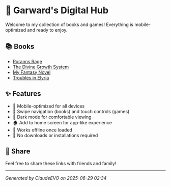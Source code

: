 # 🎯 Garward's Digital Hub

Welcome to my collection of books and games! Everything is mobile-optimized and ready to enjoy.

## 📚 Books

- [Roranns Rage](books/roranns_rage_reader.html)
- [The Divine Growth System](books/the_divine_growth_system_reader.html)
- [My Fantasy Novel](books/my_fantasy_novel_reader.html)
- [Troubles in Elyria](books/elyria_reader.html)



## ✨ Features

- 📱 Mobile-optimized for all devices
- 🔄 Swipe navigation (books) and touch controls (games)
- 🌙 Dark mode for comfortable viewing
- 🏠 Add to home screen for app-like experience
- 🔌 Works offline once loaded
- 🚀 No downloads or installations required

## 🔗 Share

Feel free to share these links with friends and family!

---
*Generated by ClaudeEVO on 2025-06-29 02:34*
